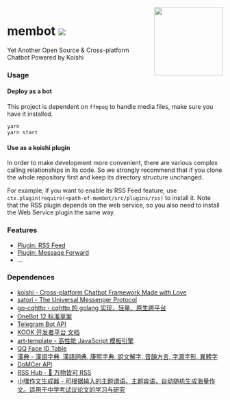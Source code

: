 <img align="right" width="160" src="http://q.qlogo.cn/headimg_dl?dst_uin=1470738407&spec=640">

<h1>membot <img src="https://tokei.rs/b1/github/memset0/membot"></h1>

Yet Another Open Source & Cross-platform Chatbot Powered by Koishi

### Usage

#### Deploy as a bot

This project is dependent on `ffmpeg` to handle media files, make sure you have it installed.

```shell
yarn
yarn start
```

#### Use as a koishi plugin

In order to make development more convenient, there are various complex calling relationships in its code. So we strongly recommend that if you clone the whole repository first and keep its directory structure unchanged.

For example, if you want to enable its RSS Feed feature, use `ctx.plugin(require(<path-of-membot/src/plugins/rss)` to install it. Note that the RSS plugin depends on the web service, so you also need to install the Web Service plugin the same way.

### Features

* [Plugin: RSS Feed](./src/plugins/rss)
* [Plugin: Message Forward](./src/plugins/forward)
* ...

### Dependences

* [koishi - Cross-platform Chatbot Framework Made with Love](https://github.com/koishijs/koishi)
* [satori - The Universal Messenger Protocol](https://github.com/satorijs/satori)
* [go-cqhttp - cqhttp 的 golang 实现，轻量、原生跨平台](https://github.com/Mrs4s/go-cqhttp)
* [OneBot 12 标准草案](https://12.onebot.dev/)
* [Telegram Bot API](https://core.telegram.org/bots/api)
* [KOOK 开发者平台 文档](https://developer.kookapp.cn/doc/intro)
* [art-template - 高性能 JavaScript 模板引擎](https://aui.github.io/art-template/)
* [QQ Face ID Table](https://qq-face.vercel.app/)
* [漢典 - 漢語字典, 漢語詞典, 康熙字典, 說文解字, 音韻方言, 字源字形, 異體字](https://www.zdic.net)
* [DoMCer API](http://api.domcer.com/)
* [RSS Hub - 🍰 万物皆可 RSS](https://docs.rsshub.app/)
* [小嘿作文生成器 - 可根据输入的主题谓语、主题宾语，自动随机生成海量作文。适用于中学考试议论文的学习与研究](https://zuowen.jackjyq.com/)
<!-- * [王斌给您对对联 -_-!](https://ai.binwang.me/couplet/) -->
<!-- * [文学网 - 文言文字典](https://wyw.hwxnet.com/) -->